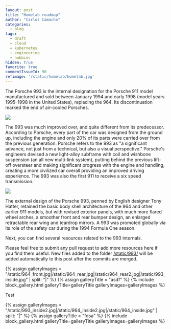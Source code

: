 ```yaml
---
layout: post
title: "Homelab roadmap"
author: "Carlos Camacho"
categories:
  - blog
tags:
  - draft
  - cloud
  - kubernetes
  - engineering
  - hobbies
hidden: true
favorite: true
commentIssueId: 90
refimage: '/static/homelab/homelab.jpg'
---
```


The Porsche 993 is the internal designation for the
Porsche 911 model manufactured and sold between January
1994 and early 1998 (model years 1995–1998 in the United States),
replacing the 964. Its discontinuation marked the end of air-cooled Porsches.

![](/static/homelab_intro.jpg)

The 993 was much improved over, and quite different from its predecessor.
According to Porsche, every part of the car was designed from the ground up,
including the engine and only 20% of its parts were carried over from the
previous generation. Porsche refers to the 993 as "a significant advance,
not just from a technical, but also a visual perspective." Porsche's engineers
devised a new light-alloy subframe with coil and wishbone suspension
(an all new multi-link system), putting behind the previous lift-off oversteer
and making significant progress with the engine and handling, creating a more
civilized car overall providing an improved driving experience. The 993 was
also the first 911 to receive a six speed transmission.

![](/static/964_side.jpg)

The external design of the Porsche 993, penned by English designer Tony Hatter,
retained the basic body shell architecture of the 964 and other earlier 911 models,
but with revised exterior panels, with much more flared wheel arches, a smoother
front and rear bumper design, an enlarged retractable rear wing and teardrop mirrors.
A 993 was promoted globally via its role of the safety car during the 1994 Formula One season.

Next, you can find several resources related to the 993 internals.

Please feel free to submit any pull request to add more resources here if you find them useful.
New files added to the folder [/static/993/](https://github.com/pubstack/pubstack.github.io/tree/master/static/993)
will be added automatically to this post after
the commits are merged.

{% assign galleryImages = "/static/964_front.jpg|/static/964_rear.jpg|/static/964_rear2.jpg|/static/993_inside.jpg" | split: "|" %}
{% assign galleryTitle = "asdf" %}
{% include block_gallery.html galleryTitle=galleryTitle galleryImages=galleryImages %}

Test

{% assign galleryImages = "/static/993_inside2.jpg|/static/964_inside2.jpg|/static/964_inside.jpg" | split: "|" %}
{% assign galleryTitle = "fdsa" %}
{% include block_gallery.html galleryTitle=galleryTitle galleryImages=galleryImages %}
